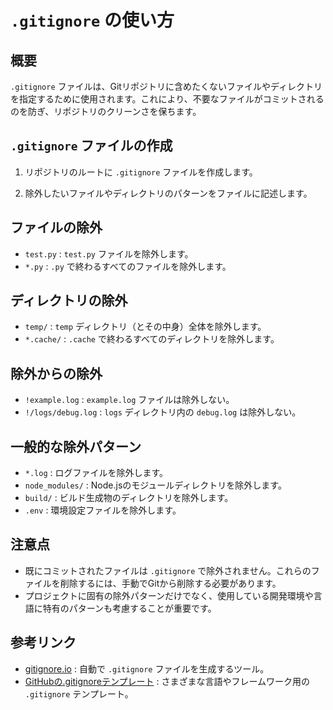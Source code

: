 # `.gitignore` の使い方

## 概要
`.gitignore` ファイルは、Gitリポジトリに含めたくないファイルやディレクトリを指定するために使用されます。これにより、不要なファイルがコミットされるのを防ぎ、リポジトリのクリーンさを保ちます。

## `.gitignore` ファイルの作成

1. リポジトリのルートに `.gitignore` ファイルを作成します。

2. 除外したいファイルやディレクトリのパターンをファイルに記述します。

## ファイルの除外

- `test.py` : `test.py` ファイルを除外します。
- `*.py` : `.py` で終わるすべてのファイルを除外します。

## ディレクトリの除外

- `temp/` : `temp` ディレクトリ（とその中身）全体を除外します。
- `*.cache/` : `.cache` で終わるすべてのディレクトリを除外します。

## 除外からの除外

- `!example.log` : `example.log` ファイルは除外しない。
- `!/logs/debug.log` : `logs` ディレクトリ内の `debug.log` は除外しない。

## 一般的な除外パターン

- `*.log` : ログファイルを除外します。
- `node_modules/` : Node.jsのモジュールディレクトリを除外します。
- `build/` : ビルド生成物のディレクトリを除外します。
- `.env` : 環境設定ファイルを除外します。


## 注意点

- 既にコミットされたファイルは `.gitignore` で除外されません。これらのファイルを削除するには、手動でGitから削除する必要があります。
- プロジェクトに固有の除外パターンだけでなく、使用している開発環境や言語に特有のパターンも考慮することが重要です。

## 参考リンク

- [gitignore.io](https://www.toptal.com/developers/gitignore) : 自動で `.gitignore` ファイルを生成するツール。
- [GitHubの.gitignoreテンプレート](https://github.com/github/gitignore) : さまざまな言語やフレームワーク用の `.gitignore` テンプレート。
